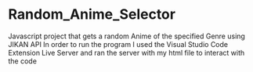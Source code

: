 # Random_Anime_Selector
Javascript project that gets a random Anime of the specified Genre using JIKAN API
In order to run the program I used the Visual Studio Code Extension Live Server and ran the server with my html file to interact with the code
